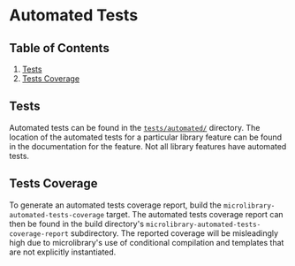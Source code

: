 # Automated Tests

## Table of Contents

1. [Tests](#tests)
1. [Tests Coverage](#tests-coverage)

## Tests

Automated tests can be found in the
[`tests/automated/`](https://github.com/apcountryman/microlibrary/tree/main/tests/automated)
directory.
The location of the automated tests for a particular library feature can be found in the
documentation for the feature.
Not all library features have automated tests.

## Tests Coverage

To generate an automated tests coverage report, build the
`microlibrary-automated-tests-coverage` target.
The automated tests coverage report can then be found in the build directory's
`microlibrary-automated-tests-coverage-report` subdirectory.
The reported coverage will be misleadingly high due to microlibrary's use of conditional
compilation and templates that are not explicitly instantiated.
